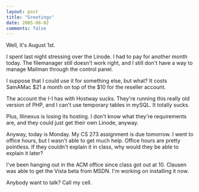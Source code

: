 ```yaml
---
layout: post
title: "Greetings"
date: 2005-08-02
comments: false
---
```

Well, it's August 1st.




I spent last night stressing over the Linode. I had to pay for another month
today. The filemanager still doesn't work right, and I still don't have a way
to manage Mailman through the control panel.




I suppose that I could use it for something else, but what? It costs SamAMac
$21 a month on top of the $10 for the reseller account.




The account the I-I has with Hostway sucks. They're running this really old
version of PHP, and I can't use temporary tables in mySQL. It totally sucks.




Plus, Illinexus is losing its hosting. I don't know what they're requirements
are, and they could just get their own Linode, anyway.




Anyway, today is Monday. My CS 273 assignment is due tomorrow. I went to
office hours, but I wasn't able to get much help. Office hours are pretty
pointless. If they couldn't explain it in class, why would they be able to
explain it later?




I've been hanging out in the ACM office since class got out at 10\. Clausen was
able to get the Vista beta from MSDN. I'm working on installing it now.




Anybody want to talk? Call my cell.
